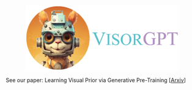 <div align=center>
<img src="visorgpt_title.png" width="400">
</div>

See our paper: Learning Visual Prior via Generative Pre-Training [[Arxiv]()]

